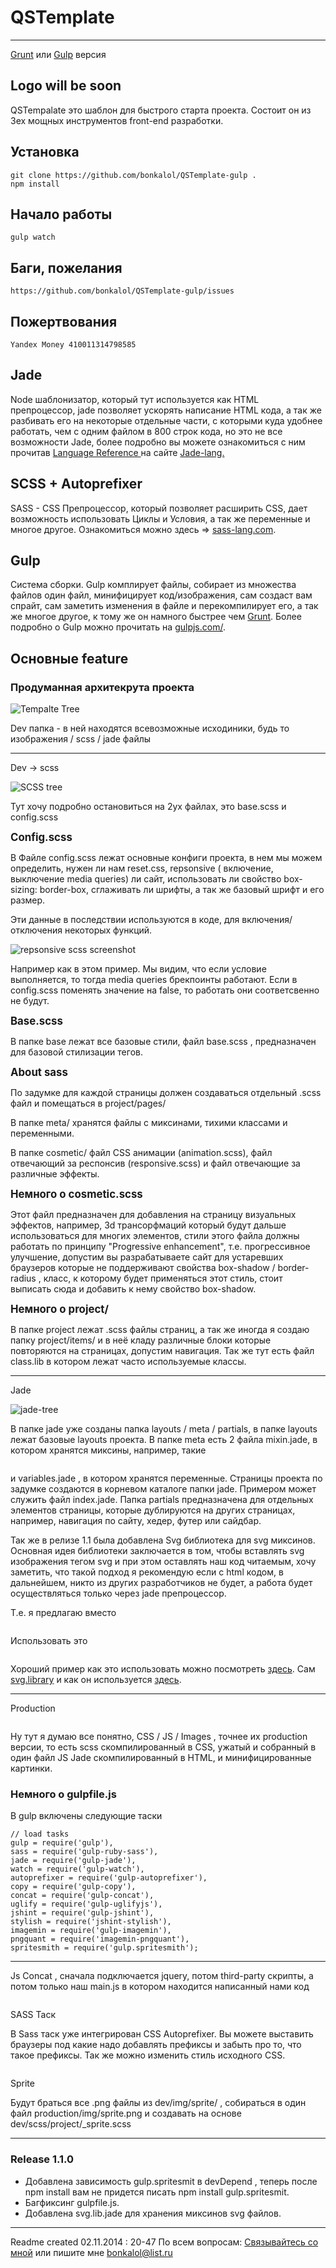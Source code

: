 # QSTemplate
----------

<a href="https://github.com/bonkalol/QSTemplate">Grunt</a> или <a href="https://github.com/bonkalol/QSTemplate-gulp">Gulp</a> версия

## Logo will be soon

QSTempalate это шаблон для быстрого старта проекта. Состоит он из 3ех мощных инструментов 
front-end разработки.

## Установка

	git clone https://github.com/bonkalol/QSTemplate-gulp .
	npm install

## Haчало работы

	gulp watch

## Баги, пожелания

	https://github.com/bonkalol/QSTemplate-gulp/issues

## Пожертвования

	Yandex Money 410011314798585


## Jade

Node шаблонизатор, который тут используется как HTML препроцессор, jade позволяет ускорять написание HTML кода,
а так же разбивать его на некоторые отдельные части, с которыми куда удобнее работать, чем с одним файлом в 800 строк
кода, но это не все возможности Jade, более подробно вы можете ознакомиться с ним прочитав 
<a href="http://jade-lang.com/reference/" title="Jade Lang Page"> Language Reference </a> на сайте <a href="http://jade-lang.com" title="Jade Lang Page"> Jade-lang. </a>

## SCSS + Autoprefixer

SASS - CSS Препроцессор, который позволяет расширить CSS, дает возможность использовать Циклы и Условия,
а так же переменные и многое другое. Ознакомиться можно здесь => <a href="http://sass-lang.com/">sass-lang.com</a>.

## Gulp

Система сборки. Gulp комплирует файлы, собирает из множества файлов один файл, минифицирует код/изображения,
сам создаст вам спрайт, сам заметить изменения в файле и перекомпилирует его, а так же многое другое, к тому же он намного быстрее чем <a href="http://gruntjs.com/">Grunt</a>. Более подробно о Gulp
можно прочитать на <a href="http://gulpjs.com/">gulpjs.com/</a>.

## Основные feature

### Продуманная архитекрута проекта

<img src="http://blinnikovbogdan.ru/QSTemplate/images/template-tree.png" alt="Tempalte Tree" style="max-width: 100%"/>

Dev папка - в ней находятся всевозможные исходиники, будь то изображения / scss / jade файлы

----------

Dev -> scss

<img src="http://blinnikovbogdan.ru/QSTemplate/images/scss-tree.png" alt="SCSS tree" style="max-width: 100%"/>

Тут хочу подробно остановиться на 2ух файлах, это base.scss и config.scss

<strong style="font-size: 1.2em">Config.scss</strong>

В Файле config.scss лежат основные конфиги проекта, в нем мы можем определить, нужен ли нам
reset.css, repsonsive ( включение, выключение media queries) ли сайт, использовать ли свойство
box-sizing: border-box, сглаживать ли шрифты, а так же базовый шрифт и его размер.

Эти данные в последствии используются в коде, для включения/отключения некоторых функций.

<img src="http://blinnikovbogdan.ru/QSTemplate/images/responsive-scss.png" alt="repsonsive scss screenshot" style="max-width: 100%">

Например как в этом пример. Мы видим, что если условие выполняется, то тогда media queries брекпоинты работают. Если в config.scss
поменять значение на false, то работать они соответсвенно не будут.

<strong style="font-size: 1.2em">Base.scss</strong>

В папке base лежат все базовые стили, файл base.scss , предназначен для базовой стилизации тегов.

<strong style="font-size: 1.2em">About sass</strong>

По задумке для каждой страницы должен создаваться отдельный .scss файл и помещаться в project/pages/

В папке meta/ хранятся файлы с миксинами, тихими классами и переменными.

В папке cosmetic/ файл CSS анимации (animation.scss), файл отвечающий за респонсив (responsive.scss) и файл отвечающие за различные эффекты.

<strong style="font-size: 1.2em">Немного о cosmetic.scss</strong>

Этот файл предназначен для добавления на страницу визуальных эффектов, например, 3d трансорфмаций который будут дальше использоваться для многих элементов, стили этого файла должны работать по принципу "Progressive enhancement", т.е. прогрессивное улучшение, допустим вы разрабатываете сайт для
устаревших браузеров которые не поддерживают свойства box-shadow / border-radius , класс, к которому будет применяться этот стиль, стоит выписать сюда и добавить к нему свойство box-shadow.

<strong style="font-size: 1.2em">Немного о project/</strong>

В папке project лежат .scss файлы страниц, а так же иногда я создаю папку project/items/ и в неё кладу различные блоки которые повторяются на страницах, допустим навигация. Так же тут есть файл class.lib в котором лежат часто используемые классы.

----------

Jade

<img src="http://blinnikovbogdan.ru/QSTemplate/images/jade-tree.png" alt="jade-tree" style="max-width: 100%">

В папке jade уже созданы папка layouts / meta / partials, в папке layouts лежат базовые layouts проекта. В папке meta есть 2 файла
mixin.jade, в котором хранятся миксины, например, такие

<img src="http://blinnikovbogdan.ru/QSTemplate/images/jade-mixins.png" alt="" style="max-width: 100%">

и variables.jade , в котором хранятся переменные. Страницы проекта по задумке создаются в корневом каталоге папки jade. Примером может служить файл index.jade. Папка partials предназначена для отдельных элементов страницы, которые дублируются на других страницах, например, навигация по сайту, хедер, футер или сайдбар.

Так же в релизе 1.1 была добавлена Svg библиотека для svg миксинов. Основная идея библиотеки заключается в том, чтобы вставлять svg изображения
тегом svg и при этом оставлять наш код читаемым, хочу заметить, что такой подход я рекомендую если с html кодом, в дальнейшем, никто из других
разработчиков не будет, а работа будет осуществляться только через jade препроцессор.

Т.е. я предлагаю вместо

<img src="http://blinnikovbogdan.ru/QSTemplate/images/jade-svg.png" alt="" style="max-width: 100%">

Использовать это

<img src="http://blinnikovbogdan.ru/QSTemplate/images/jade-svg-mixin.png" alt="" style="max-width: 100%">

Хороший пример как это использовать можно посмотреть <a href="https://github.com/bonkalol/blinnikov-jade-sass/">здесь</a>.
Сам <a href="https://github.com/bonkalol/blinnikov-jade-sass/blob/master/dev/jade/meta/svg.jade">svg.library</a> и как он используется
<a href="https://github.com/bonkalol/blinnikov-jade-sass/blob/master/dev/jade/index.jade">здесь</a>.


----------

Production

<img src="http://blinnikovbogdan.ru/QSTemplate/images/production-tree.png" alt="" style="max-width: 100%">

Ну тут я думаю все понятно, CSS / JS / Images , точнее их production версии, то есть scss скомпилированный в CSS, ужатый и собранный в один файл JS
Jade скомпилированный в HTML, и минифицированные картинки.

### Немного о gulpfile.js

В gulp включены следующие таски

	// load tasks
	gulp = require('gulp'),
	sass = require('gulp-ruby-sass'),
	jade = require('gulp-jade'),
	watch = require('gulp-watch'),
	autoprefixer = require('gulp-autoprefixer'),
	copy = require('gulp-copy'),
	concat = require('gulp-concat'),
	uglify = require('gulp-uglifyjs'),
	jshint = require('gulp-jshint'),
	stylish = require('jshint-stylish'),
	imagemin = require('gulp-imagemin'),
	pngquant = require('imagemin-pngquant'),
	spritesmith = require('gulp.spritesmith');

----------

Js Concat , сначала подключается jquery, потом third-party скрипты, а потом только наш main.js
в котором находится написанный нами код

<img src="http://blinnikovbogdan.ru/QSTemplate/images/gulp-concat.png" alt="" style="max-width: 100%;">

SASS Таск

В Sass таск уже интегрирован CSS Autoprefixer. Вы можете выставить браузеры под какие надо добавлять префиксы и забыть про то, что такое префиксы.
Так же можно изменить стиль исходного CSS.

<img src="http://blinnikovbogdan.ru/QSTemplate/images/gulp-sass.png" alt="" style="max-width: 100%">

Sprite

Будут браться все .png файлы из dev/img/sprite/ , собираться в один файл production/img/sprite.png и создавать на основе dev/scss/project/_sprite.scss

----------

### Release 1.1.0

- Добавлена зависимость gulp.spritesmit в devDepend , теперь после npm install вам не придется писать npm install gulp.spritesmit.
- Багфиксинг gulpfile.js.
- Добавлена svg.lib.jade для хранения миксинов svg файлов.

----------

Readme created 02.11.2014 : 20-47
По всем вопросам: <a href="http://blinnikovbogdan.ru/#social">Связывайтесь со мной</a> или пишите мне <a href="mailto:bonkalol@list.ru?subject=QSTemplate">bonkalol@list.ru</a>